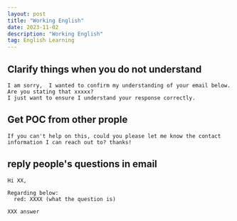 ```yaml
---
layout: post
title: "Working English"
date: 2023-11-02
description: "Working English"
tag: English Learning
---
```


## Clarify things when you do not understand

```
I am sorry,  I wanted to confirm my understanding of your email below.
Are you stating that xxxxx?
I just want to ensure I understand your response correctly.
```

## Get POC from other prople

```
If you can't help on this, could you please let me know the contact information I can reach out to? thanks!
```

## reply people's questions in email

```
Hi XX,

Regarding below:
  red: XXXX (what the question is) 

XXX answer
```
